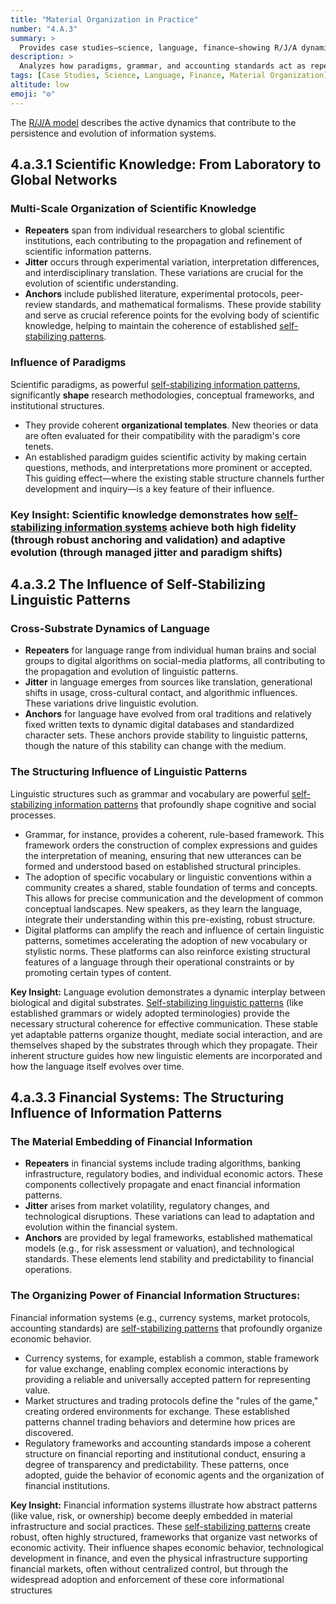 ```yaml
---
title: "Material Organization in Practice"
number: "4.A.3"
summary: >
  Provides case studies—science, language, finance—showing R/J/A dynamics and passive influence in real-world systems.
description: >
  Analyzes how paradigms, grammar, and accounting standards act as repeaters, jitter sources, and anchors, demonstrating multi-scale material organization of information.
tags: [Case Studies, Science, Language, Finance, Material Organization]
altitude: low
emoji: "⚙️"
---
```


The [R/J/A model](../../glossary/R.md#repeaterjitteranchor-rja-model) describes the active dynamics that contribute to the persistence and evolution of information systems.

## 4.a.3.1 Scientific Knowledge: From Laboratory to Global Networks

### **Multi-Scale Organization of Scientific Knowledge**

- **Repeaters** span from individual researchers to global scientific institutions, each contributing to the propagation and refinement of scientific information patterns.
- **Jitter** occurs through experimental variation, interpretation differences, and interdisciplinary translation. These variations are crucial for the evolution of scientific understanding.
- **Anchors** include published literature, experimental protocols, peer-review standards, and mathematical formalisms. These provide stability and serve as crucial reference points for the evolving body of scientific knowledge, helping to maintain the coherence of established [self-stabilizing patterns](../../glossary/O.md#outward-stabilization-propensity).

### **Influence of Paradigms**

Scientific paradigms, as powerful [self-stabilizing information patterns](../../glossary/O.md#outward-stabilization-propensity), significantly **shape** research methodologies, conceptual frameworks, and institutional structures.

- They provide coherent **organizational templates**. New theories or data are often evaluated for their compatibility with the paradigm's core tenets.
- An established paradigm guides scientific activity by making certain questions, methods, and interpretations more prominent or accepted. This guiding effect—where the existing stable structure channels further development and inquiry—is a key feature of their influence.

### **Key Insight:** Scientific knowledge demonstrates how [self-stabilizing information systems](../../glossary/O.md#outward-stabilization-propensity) achieve both high fidelity (through robust anchoring and validation) and adaptive evolution (through managed jitter and paradigm shifts)

## 4.a.3.2 The Influence of Self-Stabilizing Linguistic Patterns

### **Cross-Substrate Dynamics of Language**

- **Repeaters** for language range from individual human brains and social groups to digital algorithms on social-media platforms, all contributing to the propagation and evolution of linguistic patterns.
- **Jitter** in language emerges from sources like translation, generational shifts in usage, cross-cultural contact, and algorithmic influences. These variations drive linguistic evolution.
- **Anchors** for language have evolved from oral traditions and relatively fixed written texts to dynamic digital databases and standardized character sets. These anchors provide stability to linguistic patterns, though the nature of this stability can change with the medium.

### **The Structuring Influence of Linguistic Patterns**

Linguistic structures such as grammar and vocabulary are powerful [self-stabilizing information patterns](../../glossary/O.md#outward-stabilization-propensity) that profoundly shape cognitive and social processes.

- Grammar, for instance, provides a coherent, rule-based framework. This framework orders the construction of complex expressions and guides the interpretation of meaning, ensuring that new utterances can be formed and understood based on established structural principles.
- The adoption of specific vocabulary or linguistic conventions within a community creates a shared, stable foundation of terms and concepts. This allows for precise communication and the development of common conceptual landscapes. New speakers, as they learn the language, integrate their understanding within this pre-existing, robust structure.
- Digital platforms can amplify the reach and influence of certain linguistic patterns, sometimes accelerating the adoption of new vocabulary or stylistic norms. These platforms can also reinforce existing structural features of a language through their operational constraints or by promoting certain types of content.

**Key Insight:** Language evolution demonstrates a dynamic interplay between biological and digital substrates. [Self-stabilizing linguistic patterns](../../glossary/O.md#outward-stabilization-propensity) (like established grammars or widely adopted terminologies) provide the necessary structural coherence for effective communication. These stable yet adaptable patterns organize thought, mediate social interaction, and are themselves shaped by the substrates through which they propagate. Their inherent structure guides how new linguistic elements are incorporated and how the language itself evolves over time.

## 4.a.3.3 Financial Systems: The Structuring Influence of Information Patterns

### **The Material Embedding of Financial Information**

- **Repeaters** in financial systems include trading algorithms, banking infrastructure, regulatory bodies, and individual economic actors. These components collectively propagate and enact financial information patterns.
- **Jitter** arises from market volatility, regulatory changes, and technological disruptions. These variations can lead to adaptation and evolution within the financial system.
- **Anchors** are provided by legal frameworks, established mathematical models (e.g., for risk assessment or valuation), and technological standards. These elements lend stability and predictability to financial operations.

### **The Organizing Power of Financial Information Structures:**

Financial information systems (e.g., currency systems, market protocols, accounting standards) are [self-stabilizing patterns](../../glossary/O.md#outward-stabilization-propensity) that profoundly organize economic behavior.

- Currency systems, for example, establish a common, stable framework for value exchange, enabling complex economic interactions by providing a reliable and universally accepted pattern for representing value.
- Market structures and trading protocols define the "rules of the game," creating ordered environments for exchange. These established patterns channel trading behaviors and determine how prices are discovered.
- Regulatory frameworks and accounting standards impose a coherent structure on financial reporting and institutional conduct, ensuring a degree of transparency and predictability. These patterns, once adopted, guide the behavior of economic agents and the organization of financial institutions.

**Key Insight:** Financial information systems illustrate how abstract patterns (like value, risk, or ownership) become deeply embedded in material infrastructure and social practices. These [self-stabilizing patterns](../../glossary/O.md#outward-stabilization-propensity) create robust, often highly structured, frameworks that organize vast networks of economic activity. Their influence shapes economic behavior, technological development in finance, and even the physical infrastructure supporting financial markets, often without centralized control, but through the widespread adoption and enforcement of these core informational structures